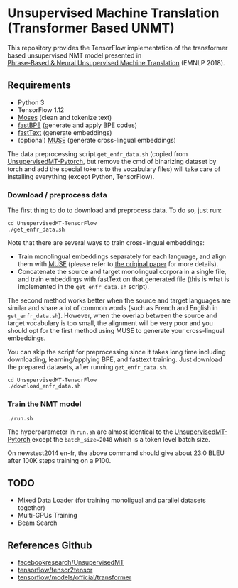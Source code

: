 # Unsupervised Machine Translation (Transformer Based UNMT)

This repository provides the TensorFlow implementation of the transformer based unsupervised NMT model presented in  
[Phrase-Based & Neural Unsupervised Machine Translation](https://arxiv.org/abs/1804.07755) (EMNLP 2018).

## Requirements
* Python 3
* TensorFlow 1.12
* [Moses](http://www.statmt.org/moses/) (clean and tokenize text)
* [fastBPE](https://github.com/glample/fastBPE) (generate and apply BPE codes)
* [fastText](https://github.com/facebookresearch/fastText) (generate embeddings)
* (optional) [MUSE](https://github.com/facebookresearch/MUSE) (generate cross-lingual embeddings)

The data preprocessing script `get_enfr_data.sh` (copied from [UnsupervisedMT-Pytorch](https://github.com/facebookresearch/UnsupervisedMT), 
but remove the cmd of binarizing dataset by torch and add the special tokens to the vocabulary files) will take care of installing everything (except Python, TensorFlow).

### Download / preprocess data

The first thing to do to download and preprocess data. To do so, just run:

```
cd UnsupervisedMT-TensorFlow
./get_enfr_data.sh
```

Note that there are several ways to train cross-lingual embeddings:
- Train monolingual embeddings separately for each language, and align them with [MUSE](https://github.com/facebookresearch/MUSE) (please refer to [the original paper](https://openreview.net/pdf?id=H196sainb) for more details).
- Concatenate the source and target monolingual corpora in a single file, and train embeddings with fastText on that generated file (this is what is implemented in the `get_enfr_data.sh` script).

The second method works better when the source and target languages are similar and share a lot of common words (such as French and English in `get_enfr_data.sh`). However, when the overlap between the source and target vocabulary is too small, the alignment will be very poor and you should opt for the first method using MUSE to generate your cross-lingual embeddings.


You can skip the script for preprocessing since it takes long time including downloading, learning/applying BPE, and fasttext training. 
Just download the prepared datasets, after running `get_enfr_data.sh`.
```
cd UnsupervisedMT-TensorFlow
./download_enfr_data.sh
```

### Train the NMT model

```
./run.sh
```

The hyperparameter in `run.sh` are almost identical to the [UnsupervisedMT-Pytorch](https://github.com/facebookresearch/UnsupervisedMT) except the `batch_size=2048` which is a token level batch size.

On newstest2014 en-fr, the above command should give about 23.0 BLEU after 100K steps training on a P100.

## TODO
* Mixed Data Loader (for training monoligual and parallel datasets together)
* Multi-GPUs Training
* Beam Search

## References Github
* [facebookresearch/UnsupervisedMT](https://github.com/facebookresearch/UnsupervisedMT)
* [tensorflow/tensor2tensor](https://github.com/tensorflow/tensor2tensor)
* [tensorflow/models/official/transformer](https://github.com/tensorflow/models/tree/master/official/transformer)
